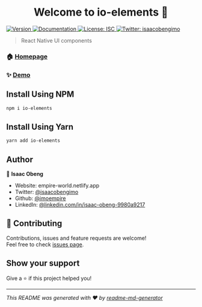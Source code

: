 <h1 align="center">Welcome to io-elements 👋</h1>
<p>
  <a href="https://www.npmjs.com/package/io-elements" target="_blank">
    <img alt="Version" src="https://img.shields.io/npm/v/io-elements.svg">
  </a>
  <a href="https://io-elements.vercel.app/" target="_blank">
    <img alt="Documentation" src="https://img.shields.io/badge/documentation-yes-brightgreen.svg" />
  </a>
  <a href="#" target="_blank">
    <img alt="License: ISC" src="https://img.shields.io/badge/License-ISC-yellow.svg" />
  </a>
  <a href="https://twitter.com/isaacobengimo" target="_blank">
    <img alt="Twitter: isaacobengimo" src="https://img.shields.io/twitter/follow/isaacobengimo.svg?style=social" />
  </a>
</p>

> React Native UI components

### 🏠 [Homepage](https://io-elements.vercel.app/)

### ✨ [Demo](https://io-elements.vercel.app/)

## Install Using NPM

```sh
npm i io-elements
```
## Install Using Yarn

```sh
yarn add io-elements
```

## Author

👤 **Isaac Obeng**

* Website: empire-world.netlify.app
* Twitter: [@isaacobengimo](https://twitter.com/isaacobengimo)
* Github: [@imoempire](https://github.com/imoempire)
* LinkedIn: [@linkedin.com\/in\/isaac-obeng-9980a9217](https://linkedin.com/in/linkedin.com\/in\/isaac-obeng-9980a9217)

## 🤝 Contributing

Contributions, issues and feature requests are welcome!<br />Feel free to check [issues page](https://github.com/imoempire/IO-UI/issues). 

## Show your support

Give a ⭐️ if this project helped you!

***
_This README was generated with ❤️ by [readme-md-generator](https://github.com/kefranabg/readme-md-generator)_